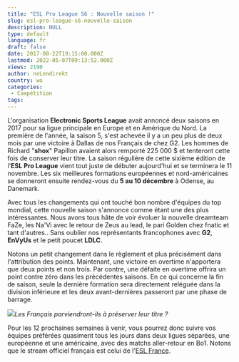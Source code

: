 ```yaml
---
title: "ESL Pro League S6 : Nouvelle saison !"
slug: esl-pro-league-s6-nouvelle-saison
description: NULL
type: default
language: fr
draft: false
date: 2017-08-22T19:15:00.000Z
lastmod: 2022-05-07T09:13:52.000Z
views: 2190
author: neLendirekt
country: wo
categories:
 - Compétition
tags:
---
```

L'organisation **Electronic Sports League** avait annoncé deux saisons en 2017 pour sa ligue principale en Europe et en Amérique du Nord. La première de l'année, la saison 5, s'est achevée il y a un peu plus de deux mois par une victoire à Dallas de nos Français de chez G2\. Les hommes de Richard "**shox**" Papillon avaient alors remporté 225 000 $ et tenteront cette fois de conserver leur titre. La saison régulière de cette sixième édition de l'**ESL Pro League** vient tout juste de débuter aujourd'hui et se terminera le 11 novembre. Les six meilleures formations européennes et nord-américaines se donneront ensuite rendez-vous du **5 au 10 décembre** à Odense, au Danemark.

Avec tous les changements qui ont touché bon nombre d'équipes du top mondial, cette nouvelle saison s'annonce comme étant une des plus intéressantes. Nous avons tous hâte de voir évoluer la nouvelle dreamteam FaZe, les Na'Vi avec le retour de Zeus au lead, le pari Golden chez fnatic et tant d'autres.. Sans oublier nos représentants francophones avec **G2**, **EnVyUs** et le petit poucet **LDLC**.

Notons un petit changement dans le règlement et plus précisément dans l'attribution des points. Maintenant, une victoire en overtime n'apportera que deux points et non trois. Par contre, une défaite en overtime offrira un point contre zéro dans les précédentes saisons. En ce qui concerne la fin de saison, seule la dernière formation sera directement reléguée dans la division inférieure et les deux avant-dernières passeront par une phase de barrage.  
  
![](/storage/images/599c86b57cf98_ge-esl-pro-leaguejpeg.jpeg)_Les Français parviendront-ils à préserver leur titre ?_ 

Pour les 12 prochaines semaines à venir, vous pourrez donc suivre vos équipes préférées quasiment tous les jours dans deux ligues séparées, une européenne et une américaine, avec des matchs aller-retour en Bo1\. Notons que le stream officiel français est celui de l'[ESL France](https://www.twitch.tv/esl%5Fcsgo%5Ffr).
